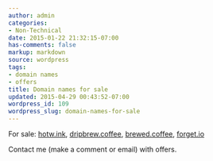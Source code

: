 ```yaml
---
author: admin
categories:
- Non-Technical
date: 2015-01-22 21:32:15-07:00
has-comments: false
markup: markdown
source: wordpress
tags:
- domain names
- offers
title: Domain names for sale
updated: 2015-04-29 00:43:52-07:00
wordpress_id: 109
wordpress_slug: domain-names-for-sale
---
```

For sale: [hotw.ink](http://hotw.ink/), [dripbrew.coffee](http://dripbrew.coffee/), [brewed.coffee](http://brewed.coffee/), [forget.io](http://forget.io)

Contact me (make a comment or email) with offers.
